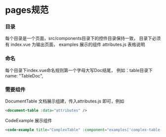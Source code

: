 # pages规范

### 目录
每个目录是一个页面，src/components目录下的控件目录保持一致，
目录下必须有 index.vue 为输出页面，
           examples  展示的组件
           attributes.js 表格说明
           

### 命名
每个目录下index.vue命名规则第一个字母大写Doc结尾，
例如：table目录下 name: "TableDoc",

### 需要组件
DocumentTable 文档展示组建，传入attributes.js 即可，例如
```html
<document-table :data="attributes" />
```
CodeExample 展示组件
```html
<code-example title="ComplexTable" :component="examples['complex-table-demo']"/>
```




